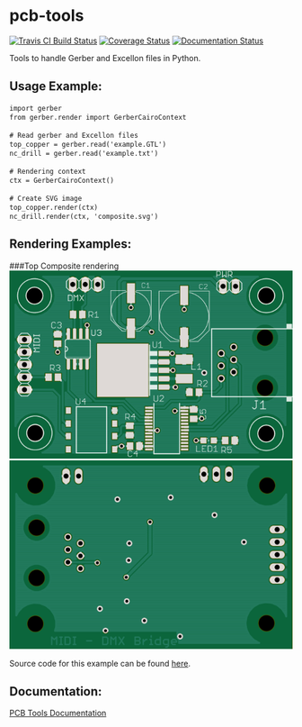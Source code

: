 pcb-tools
============
[![Travis CI Build Status](https://travis-ci.org/curtacircuitos/pcb-tools.svg?branch=master)](https://travis-ci.org/curtacircuitos/pcb-tools)
[![Coverage Status](https://coveralls.io/repos/curtacircuitos/pcb-tools/badge.png?branch=master)](https://coveralls.io/r/curtacircuitos/pcb-tools?branch=master)
[![Documentation Status](https://readthedocs.org/projects/pcb-tools/badge/?version=latest)](https://readthedocs.org/projects/pcb-tools/?badge=latest)

Tools to handle Gerber and Excellon files in Python.

Usage Example:
---------------
    import gerber
    from gerber.render import GerberCairoContext

    # Read gerber and Excellon files
    top_copper = gerber.read('example.GTL')
    nc_drill = gerber.read('example.txt')

    # Rendering context
    ctx = GerberCairoContext()

    # Create SVG image
    top_copper.render(ctx)
    nc_drill.render(ctx, 'composite.svg')


Rendering Examples:
-------------------
###Top Composite rendering
![Composite Top Image](examples/cairo_example.png)
![Composite Bottom Image](examples/cairo_bottom.png)

Source code for this example can be found [here](examples/cairo_example.py).


Documentation:
--------------
[PCB Tools Documentation](http://pcb-tools.readthedocs.org/en/latest/)
